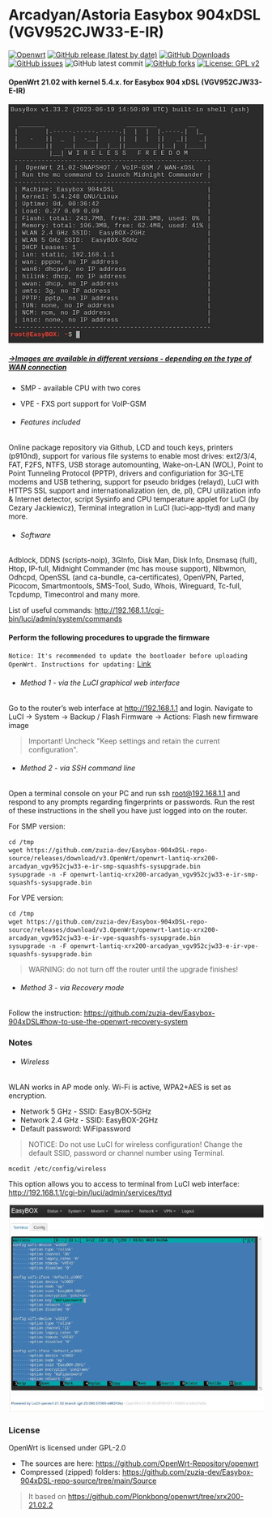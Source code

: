 # Arcadyan/Astoria Easybox 904xDSL (VGV952CJW33-E-IR)
[![Openwrt](https://img.shields.io/badge/os-OpenWrt-<COLOR>.svg)](https://github.com/zuzia-dev/openwrt/) [![GitHub release (latest by date)](https://img.shields.io/github/v/release/zuzia-dev/Easybox-904xDSL-repo-source?color=orange)](https://github.com/zuzia-dev/Easybox-904xDSL-repo-source/releases/latest) [![GitHub Downloads](https://img.shields.io/github/downloads/zuzia-dev/Easybox-904xDSL-repo-source/total)](https://github.com/zuzia-dev/Easybox-904xDSL-repo-source/releases/latest) [![GitHub issues](https://img.shields.io/github/issues/zuzia-dev/Easybox-904xDSL-repo-source?color=green)](https://GitHub.com/zuzia-dev/Easybox-904xDSL-repo-source/issues) ![GitHub latest commit](https://img.shields.io/github/last-commit/zuzia-dev/Easybox-904xDSL-repo-source?color=00BFFF) [![GitHub forks](https://img.shields.io/github/forks/zuzia-dev/Easybox-904xDSL-repo-source?color=93917C)](https://GitHub.com/zuzia-dev/Easybox-904xDSL-repo-source/forks) [![License: GPL v2](https://img.shields.io/badge/License-GPL_v2-blue.svg)](https://github.com/zuzia-dev/Easybox-904xDSL-repo-source#license) 

#### OpenWrt 21.02 with kernel 5.4.x. for Easybox 904 xDSL (VGV952CJW33-E-IR)
<img src="https://raw.githubusercontent.com/zuzia-dev/Easybox-904xDSL-repo-source/79584a2a9e10879312ad694ad44f48ac8a28c6d2/Firmware/Luci-terminal-sysinfo%20v3.jpg" width="512" />

##### [->Images are available in different versions - depending on the type of WAN connection]( https://github.com/zuzia-dev/Easybox-904xDSL-repo-source/releases/tag/v3.OpenWrt)
- SMP - available CPU with two cores
- VPE - FXS port support for VoIP-GSM

- ######  Features included 
Online package repository via Github, LCD and touch keys, printers (p910nd), support for various file systems to enable most drives: ext2/3/4, FAT, F2FS, NTFS, USB storage automounting, Wake-on-LAN (WOL), Point to Point Tunneling Protocol (PPTP), drivers and configuriation for 3G-LTE modems and USB tethering, support for pseudo bridges (relayd), LuCI with HTTPS SSL support and internationalization (en, de, pl), CPU utilization info & Internet detector, script Sysinfo and CPU temperature applet for LuCI (by Cezary Jackiewicz), Terminal integration in LuCI (luci-app-ttyd) and many more.

- ###### Software
Adblock, DDNS (scripts-noip), 3GInfo, Disk Man, Disk Info, Dnsmasq (full), Htop, IP-full, Midnight Commander (mc has mouse support), Nlbwmon, Odhcpd, OpenSSL (and ca-bundle, ca-certificates), OpenVPN, Parted, Picocom, Smartmontools, SMS-Tool, Sudo, Whois, Wireguard, Tc-full, Tcpdump, Timecontrol and many more.

List of useful commands: http://192.168.1.1/cgi-bin/luci/admin/system/commands

#### Perform the following procedures to upgrade the firmware
`Notice: It's recommended to update the bootloader before uploading OpenWrt. Instructions for updating:` [Link](https://openwrt.org/toh/astoria/arcadyan_astoria_easybox_904xdsl_r01#installing_hacked_bootloader)
- ###### Method 1 - via the LuCI graphical web interface
Go to the router’s web interface at http://192.168.1.1 and login. Navigate to LuCI → System → Backup / Flash Firmware → Actions: Flash new firmware image
> Important! Uncheck "Keep settings and retain the current configuration".
- ###### Method 2 - via SSH command line
Open a terminal console on your PC and run ssh root@192.168.1.1 and respond to any prompts regarding fingerprints or passwords. Run the rest of these instructions in the shell you have just logged into on the router.

For SMP version:
```
cd /tmp
wget https://github.com/zuzia-dev/Easybox-904xDSL-repo-source/releases/download/v3.OpenWrt/openwrt-lantiq-xrx200-arcadyan_vgv952cjw33-e-ir-smp-squashfs-sysupgrade.bin
sysupgrade -n -F openwrt-lantiq-xrx200-arcadyan_vgv952cjw33-e-ir-smp-squashfs-sysupgrade.bin
```
For VPE version:
```
cd /tmp
wget https://github.com/zuzia-dev/Easybox-904xDSL-repo-source/releases/download/v3.OpenWrt/openwrt-lantiq-xrx200-arcadyan_vgv952cjw33-e-ir-vpe-squashfs-sysupgrade.bin
sysupgrade -n -F openwrt-lantiq-xrx200-arcadyan_vgv952cjw33-e-ir-vpe-squashfs-sysupgrade.bin
```
> WARNING: do not turn off the router until the upgrade finishes!
- ###### Method 3 - via Recovery mode
Follow the instruction: https://github.com/zuzia-dev/Easybox-904xDSL#how-to-use-the-openwrt-recovery-system

### Notes
- ###### Wireless
 WLAN works in AP mode only. Wi-Fi is active, WPA2+AES is set as encryption.
- Network 5 GHz - SSID: EasyBOX-5GHz
- Network 2.4 GHz - SSID: EasyBOX-2GHz
- Default password: WiFipassword
> NOTICE: Do not use LuCI for wireless configuration! Change the default SSID, password or channel number using Terminal.
```
mcedit /etc/config/wireless
```
This option allows you to access to terminal from LuCI web interface: http://192.168.1.1/cgi-bin/luci/admin/services/ttyd

<img src="https://github.com/zuzia-dev/Easybox-904xDSL-repo-source/blob/main/Firmware/Luci-terminal-mode-edit-wireless.jpg?raw=true" width="512"/>

### License
OpenWrt is licensed under GPL-2.0
- The sources are here: https://github.com/OpenWrt-Repository/openwrt
- Compressed (zipped) folders: https://github.com/zuzia-dev/Easybox-904xDSL-repo-source/tree/main/Source
> It based on https://github.com/Plonkbong/openwrt/tree/xrx200-21.02.2
